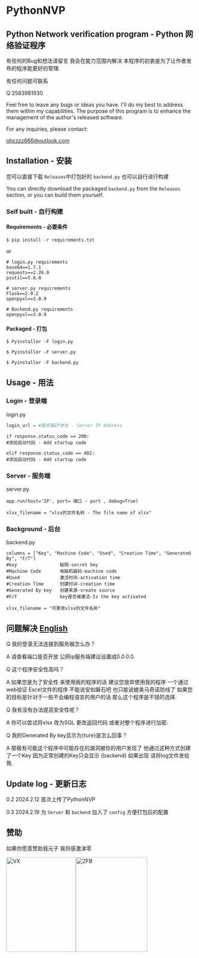 # PythonNVP

## Python Network verification program - Python 网络验证程序
有任何的Bug和想法请留言 我会在能力范围内解决 本程序的初衷是为了让作者发布的程序能更好的管理 

有任何问题可联系

Q 2583981930

Feel free to leave any bugs or ideas you have. I'll do my best to address them within my capabilities. The purpose of this program is to enhance the management of the author's released software.

For any inquiries, please contact:

ohczzz666@outlook.com

## Installation - 安装

您可以直接下载 `Releases`中打包好的 `backend.py` 也可以自行进行构建

You can directly download the packaged `backend.py` from the `Releases` section, or you can build them yourself.

### Self built - 自行构建
#### Requirements - 必要条件

`$ pip install -r requirements.txt`

or

```
# login.py requirements
base64==1.7.1
requests==2.26.0
psutil==5.8.0

# server.py requirements
Flask==2.0.2
openpyxl==3.0.9

# Backend.py requirements
openpyxl==3.0.9
```
#### Packaged - 打包
```
$ Pyinstaller -F login.py

$ Pyinstaller -F server.py

$ Pyinstaller -F backend.py
```
## Usage - 用法

### Login - 登录端

login.py
```python
login_url = #服务器IP地址 - Server IP Address
```
```
if response.status_code == 200:
#添加启动代码 - Add startup code
```
```
elif response.status_code == 402:
#添加启动代码 - Add startup code
```

### Server - 服务端

server.py 
```
app.run(host='IP', port= 端口 - port , debug=True)
```
```
xlsx_filename = "xlsx的文件名称 - The file name of xlsx"
```
### Background - 后台
backend.py 
```
columns = ["Key", "Machine Code", "Used", "Creation Time", "Generated By", "F/T"]
#key                秘钥-secret key
#Machine Code       电脑机器码-machine code
#Used               激活时间-activation time
#Creation Time      创建时间-creation time
#Generated By key   创建来源-sreate source
#F/T                key是否被激活-Is the key activated
```
```
xlsx_filename = "可更改xlsx的文件名称"
```
## 问题解决 [English](QAEnglish.md)

Q 我的登录无法连接到服务器怎么办？

A 请查看端口是否开放 公网ip服务端建议设置成0.0.0.0.

Q 这个程序安全性高吗？

A 如果您是为了安全性 来使用我的程序的话 建议您放弃使用我的程序 一个通过web验证 Excel文件的程序 不能说安如磐石吧 也只能说媲美马奇诺防线了 如果您的目标是针对于一些不会编程语言的用户的话 那么这个程序是不错的选择.

Q 我有没有办法提高安全性呢？

A 你可以尝试将xlsx 改为SQL 更改返回代码 或者对整个程序进行加密.

Q 我的Generated By key显示为{ture}是怎么回事？

A 那极有可能这个程序中可能存在的漏洞被你的用户发现了 他通过这种方式创建了一个Key 因为正常创建的Key只会显示 {backend} 如果出现 请将log文件发给我.
## Update log - 更新日志

0.2 2024.2.12 首次上传了PythonNVP

0.3 2024.2.19 为 `Server` 和 `backend` 加入了 `config` 方便打包后的配置
## 赞助

如果你愿意赞助我元子 我将感激涕零

<img src="https://s2.loli.net/2024/02/12/TwYR6UobfWLiy3u.png" alt="VX" width="186.25" height="253.5"><img src="https://s2.loli.net/2024/02/12/6KO3qmCwsIWo4ce.jpg" alt="ZFB" width="190.25" height="253.5">
